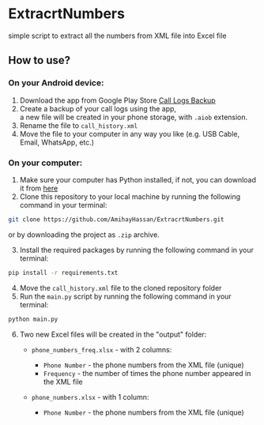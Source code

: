 # ExtracrtNumbers

simple script to extract all the numbers from XML file into Excel file

## How to use?

### On your Android device:

1. Download the app from Google Play
   Store [Call Logs Backup](https://play.google.com/store/apps/details?id=com.loopvector.allinonebackup.calllogsbackup)
2. Create a backup of your call logs using the app,
   <br>
   a new file will be created in your phone storage, with `.aiob` extension.
3. Rename the file to `call_history.xml`
4. Move the file to your computer in any way you like (e.g. USB Cable, Email, WhatsApp, etc.)

### On your computer:

1. Make sure your computer has Python installed, if not, you can download it
   from [here](https://www.python.org/downloads/)
2. Clone this repository to your local machine by running the following command in your terminal:

```bash
git clone https://github.com/AmihayHassan/ExtracrtNumbers.git
```
or by downloading the project as `.zip` archive.

3. Install the required packages by running the following command in your terminal:

```bash
pip install -r requirements.txt
```

4. Move the `call_history.xml` file to the cloned repository folder
5. Run the `main.py` script by running the following command in your terminal:

```bash
python main.py
```

6. Two new Excel files will be created in the "output" folder:
    - `phone_numbers_freq.xlsx` - with 2 columns: 
      - `Phone Number` - the phone numbers from the XML file (unique)
      - `Frequency` - the number of times the phone number appeared in the XML file
   
    - `phone_numbers.xlsx` - with 1 column:
      - `Phone Number` - the phone numbers from the XML file (unique)